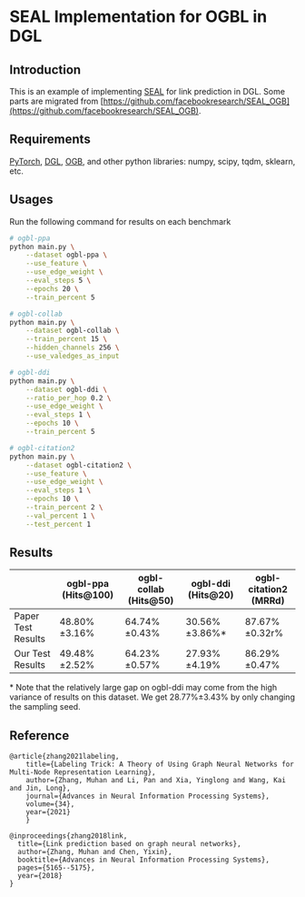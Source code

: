 # SEAL Implementation for OGBL in DGL

Introduction
------------
This is an example of implementing [SEAL](https://arxiv.org/pdf/2010.16103.pdf) for link prediction in DGL. Some parts are migrated from [https://github.com/facebookresearch/SEAL_OGB](https://github.com/facebookresearch/SEAL_OGB).

Requirements
------------
[PyTorch](https://pytorch.org/), [DGL](https://www.dgl.ai/), [OGB](https://ogb.stanford.edu/docs/home/), and other python libraries: numpy, scipy, tqdm, sklearn, etc.

Usages
------
Run the following command for results on each benchmark
```bash
# ogbl-ppa
python main.py \
    --dataset ogbl-ppa \
    --use_feature \
    --use_edge_weight \
    --eval_steps 5 \
    --epochs 20 \
    --train_percent 5 

# ogbl-collab
python main.py \
    --dataset ogbl-collab \
    --train_percent 15 \
    --hidden_channels 256 \
    --use_valedges_as_input

# ogbl-ddi
python main.py \
    --dataset ogbl-ddi \
    --ratio_per_hop 0.2 \
    --use_edge_weight \
    --eval_steps 1 \
    --epochs 10 \
    --train_percent 5

# ogbl-citation2
python main.py \
    --dataset ogbl-citation2 \
    --use_feature \
    --use_edge_weight \
    --eval_steps 1 \
    --epochs 10 \
    --train_percent 2 \
    --val_percent 1 \
    --test_percent 1
```

Results
-------

|              | ogbl-ppa (Hits@100) | ogbl-collab (Hits@50) | ogbl-ddi (Hits@20) | ogbl-citation2 (MRRd) |
|--------------|---------------------|-----------------------|--------------------|---------------------|
| Paper Test Results |  48.80%&plusmn;3.16% |    64.74%&plusmn;0.43% | 30.56%&plusmn;3.86%* |   87.67%&plusmn;0.32r% |
| Our Test Results |  49.48%&plusmn;2.52% |    64.23%&plusmn;0.57% | 27.93%&plusmn;4.19% |   86.29%&plusmn;0.47% |

\* Note that the relatively large gap on ogbl-ddi may come from the high variance of results on this dataset. We get 28.77%&plusmn;3.43% by only changing the sampling seed.

Reference
---------

    @article{zhang2021labeling,
        title={Labeling Trick: A Theory of Using Graph Neural Networks for Multi-Node Representation Learning},
        author={Zhang, Muhan and Li, Pan and Xia, Yinglong and Wang, Kai and Jin, Long},
        journal={Advances in Neural Information Processing Systems},
        volume={34},
        year={2021}
        }

    @inproceedings{zhang2018link,
      title={Link prediction based on graph neural networks},
      author={Zhang, Muhan and Chen, Yixin},
      booktitle={Advances in Neural Information Processing Systems},
      pages={5165--5175},
      year={2018}
    }